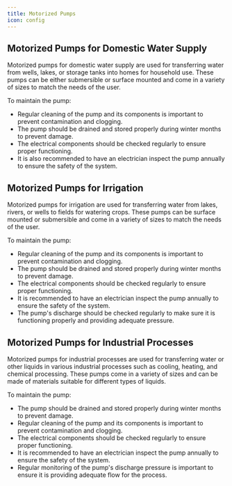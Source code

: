 ```yaml
---
title: Motorized Pumps
icon: config
---
```


<h2>Motorized Pumps for Domestic Water Supply</h2><p>Motorized pumps for domestic water supply are used for transferring water from wells, lakes, or storage tanks into homes for household use. These pumps can be either submersible or surface mounted and come in a variety of sizes to match the needs of the user.</p><p>To maintain the pump:</p><ul><li>Regular cleaning of the pump and its components is important to prevent contamination and clogging.</li><li>The pump should be drained and stored properly during winter months to prevent damage.</li><li>The electrical components should be checked regularly to ensure proper functioning.</li><li>It is also recommended to have an electrician inspect the pump annually to ensure the safety of the system.</li></ul><h2>Motorized Pumps for Irrigation</h2><p>Motorized pumps for irrigation are used for transferring water from lakes, rivers, or wells to fields for watering crops. These pumps can be surface mounted or submersible and come in a variety of sizes to match the needs of the user.</p><p>To maintain the pump:</p><ul><li>Regular cleaning of the pump and its components is important to prevent contamination and clogging.</li><li>The pump should be drained and stored properly during winter months to prevent damage.</li><li>The electrical components should be checked regularly to ensure proper functioning.</li><li>It is recommended to have an electrician inspect the pump annually to ensure the safety of the system.</li><li>The pump's discharge should be checked regularly to make sure it is functioning properly and providing adequate pressure.</li></ul><h2>Motorized Pumps for Industrial Processes</h2><p>Motorized pumps for industrial processes are used for transferring water or other liquids in various industrial processes such as cooling, heating, and chemical processing. These pumps come in a variety of sizes and can be made of materials suitable for different types of liquids.</p><p>To maintain the pump:</p><ul><li>The pump should be drained and stored properly during winter months to prevent damage.</li><li>Regular cleaning of the pump and its components is important to prevent contamination and clogging.</li><li>The electrical components should be checked regularly to ensure proper functioning.</li><li>It is recommended to have an electrician inspect the pump annually to ensure the safety of the system.</li><li>Regular monitoring of the pump's discharge pressure is important to ensure it is providing adequate flow for the process.</li></ul>
